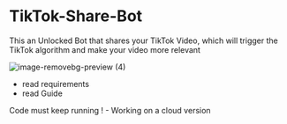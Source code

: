 # TikTok-Share-Bot

This an Unlocked Bot that shares your TikTok Video, which will trigger the TikTok algorithm and make your video more relevant

![image-removebg-preview (4)](https://user-images.githubusercontent.com/98614666/153665544-b0e21c21-b7cb-4e02-b5f6-5c7c468914c7.png)


- read requirements
- read Guide

Code must keep running ! - Working on a cloud version
